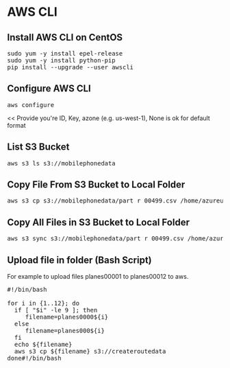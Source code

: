 # AWS CLI


## Install AWS CLI on CentOS
<pre>
sudo yum -y install epel-release
sudo yum -y install python-pip
pip install --upgrade --user awscli
</pre>


## Configure AWS CLI
<pre>
aws configure
</pre>
<< Provide you're ID, Key, azone (e.g. us-west-1), None is ok for default format

## List S3 Bucket
<pre>
aws s3 ls s3://mobilephonedata
</pre>

## Copy File From S3 Bucket to Local Folder
<pre>
aws s3 cp s3://mobilephonedata/part_r_00499.csv /home/azureuser/
</pre>

## Copy All Files in S3 Bucket to Local Folder
<pre>
aws s3 sync s3://mobilephonedata/part_r_00499.csv /home/azureuser/mobilephonedata
</pre>

## Upload file in folder (Bash Script)

For example to upload files planes00001 to planes00012 to aws.

<pre>
#!/bin/bash

for i in {1..12}; do
  if [ "$i" -le 9 ]; then
     filename=planes0000${i}
  else
     filename=planes000${i}
  fi
  echo ${filename}
  aws s3 cp ${filename} s3://createroutedata
done#!/bin/bash
</pre>
